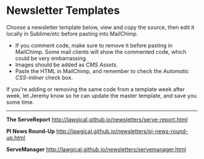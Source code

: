 # Newsletter Templates

Choose a newsletter template below, view and copy the source, then edit it locally in Sublime/etc before pasting into MailChimp.

* If you comment code, make sure to remove it before pasting in MailChimp. Some mail clients will show the commented code, which could be very embarrassing.
* Images should be added as *CMS Assets.*
* Paste the HTML in MailChimp, and remember to check the *Automatic CSS-inliner* check box.

If you're adding or removing the same code from a template week after week, let Jeremy know so he can update the master template, and save you some time.

---

**The ServeReport**
http://lawgical.github.io/newsletters/serve-report.html

**PI News Round-Up**
http://lawgical.github.io/newsletters/pi-news-round-up.html

**ServeManager**
http://lawgical.github.io/newsletters/servemanager.html
